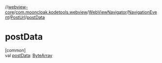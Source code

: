 //[webview-core](../../../../../index.md)/[com.mooncloak.kodetools.webview](../../../index.md)/[WebViewNavigator](../../index.md)/[NavigationEvent](../index.md)/[PostUrl](index.md)/[postData](post-data.md)

# postData

[common]\
val [postData](post-data.md): [ByteArray](https://kotlinlang.org/api/latest/jvm/stdlib/kotlin/-byte-array/index.html)
